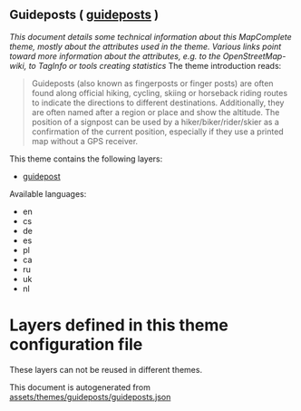 [//]: # (WARNING: this file is automatically generated. Please find the sources at the bottom and edit those sources)

## Guideposts ( [guideposts](https://mapcomplete.org/guideposts) )
_This document details some technical information about this MapComplete theme, mostly about the attributes used in the theme. Various links point toward more information about the attributes, e.g. to the OpenStreetMap-wiki, to TagInfo or tools creating statistics_
The theme introduction reads:

> Guideposts (also known as fingerposts or finger posts) are often found along official hiking, cycling, skiing or horseback riding routes to indicate the directions to different destinations. Additionally, they are often named after a region or place and show the altitude.    The position of a signpost can be used by a hiker/biker/rider/skier as a confirmation of the current position, especially if they use a printed map without a GPS receiver. 

This theme contains the following layers:

 - [guidepost](../Layers/guidepost.md)

Available languages:

 - en
 - cs
 - de
 - es
 - pl
 - ca
 - ru
 - uk
 - nl

# Layers defined in this theme configuration file
These layers can not be reused in different themes.


This document is autogenerated from [assets/themes/guideposts/guideposts.json](https://github.com/pietervdvn/MapComplete/blob/develop/assets/themes/guideposts/guideposts.json)
